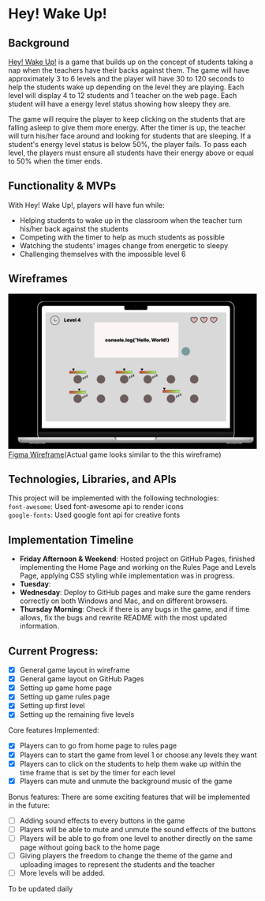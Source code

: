 # Hey! Wake Up! 

## Background  
[Hey! Wake Up!](https://xlg123.github.io/Hey-Wake-Up-/) is a game that builds up on the concept of students taking a nap when the teachers have their backs against them. The game will have approximately 3 to 6 levels and the player will have 30 to 120 seconds to help the students wake up depending on the level they are playing. Each level will display 4 to 12 students and 1 teacher on the web page. Each student will have a energy level status showing how sleepy they are.

The game will require the player to keep clicking on the students that are falling asleep to give them more energy. After the timer is up, the teacher will turn his/her face around and looking for students that are sleeping. If a student's energy level status is below 50%, the player fails. To pass each level, the players must ensure all students have their energy above or equal to 50% when the timer ends.

## Functionality & MVPs  
With Hey! Wake Up!, players will have fun while:  
- Helping students to wake up in the classroom when the teacher turn his/her back against the students
- Competing with the timer to help as much students as possible
- Watching the students' images change from energetic to sleepy
- Challenging themselves with the impossible level 6

## Wireframes
![Hide and Sleep Wireframe](src/assets/images/wireframe.png)
[Figma Wireframe](https://www.figma.com/proto/2qE9LmP9WiDT8S0dl0k2zp/JSP-Game-Wireframe?page-id=0%3A1&type=design&node-id=120-205&viewport=-1512%2C-175%2C0.5&t=8VkJ8Yarj4JbQxU7-1&scaling=scale-down&starting-point-node-id=120%3A205&mode=design)(Actual game looks similar to the this wireframe)

## Technologies, Libraries, and APIs
This project will be implemented with the following technologies:  
`font-awesome`: Used font-awesome api to render icons  
`google-fonts`: Used google font api for creative fonts  

## Implementation Timeline
- __Friday Afternoon & Weekend__: Hosted project on GitHub Pages, finished implementing the Home Page and working on the Rules Page and Levels Page, applying CSS styling while implementation was in progress.
- __Tuesday__: 
- __Wednesday__: Deploy to GitHub pages and make sure the game renders correctly on both Windows and Mac, and on different browsers.
- __Thursday Morning__: Check if there is any bugs in the game, and if time allows, fix the bugs and rewrite README with the most updated information.

## Current Progress: 
- [x] General game layout in wireframe
- [x] General game layout on GitHub Pages
- [x] Setting up game home page
- [x] Setting up game rules page
- [x] Setting up first level
- [x] Setting up the remaining five levels

Core features Implemented:
- [x] Players can to go from home page to rules page
- [x] Players can to start the game from level 1 or choose any levels they want
- [x] Players can to click on the students to help them wake up within the time frame that is set by the timer for each level
- [x] Players can mute and unmute the background music of the game

Bonus features:
There are some exciting features that will be implemented in the future:
- [ ] Adding sound effects to every buttons in the game
- [ ] Players will be able to mute and unmute the sound effects of the buttons
- [ ] Players will be able to go from one level to another directly on the same page without going back to the home page
- [ ] Giving players the freedom to change the theme of the game and uploading images to represent the students and the teacher
- [ ] More levels will be added.  

To be updated daily